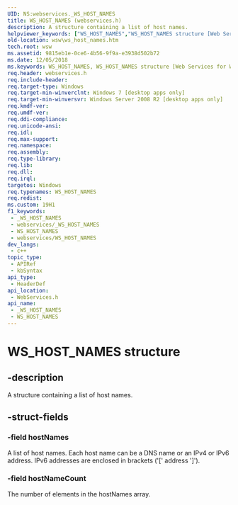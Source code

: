 ```yaml
---
UID: NS:webservices._WS_HOST_NAMES
title: WS_HOST_NAMES (webservices.h)
description: A structure containing a list of host names.
helpviewer_keywords: ["WS_HOST_NAMES","WS_HOST_NAMES structure [Web Services for Windows]","webservices/WS_HOST_NAMES","wsw.ws_host_names"]
old-location: wsw\ws_host_names.htm
tech.root: wsw
ms.assetid: 9815eb1e-0ce6-4b56-9f9a-e3938d502b72
ms.date: 12/05/2018
ms.keywords: WS_HOST_NAMES, WS_HOST_NAMES structure [Web Services for Windows], webservices/WS_HOST_NAMES, wsw.ws_host_names
req.header: webservices.h
req.include-header: 
req.target-type: Windows
req.target-min-winverclnt: Windows 7 [desktop apps only]
req.target-min-winversvr: Windows Server 2008 R2 [desktop apps only]
req.kmdf-ver: 
req.umdf-ver: 
req.ddi-compliance: 
req.unicode-ansi: 
req.idl: 
req.max-support: 
req.namespace: 
req.assembly: 
req.type-library: 
req.lib: 
req.dll: 
req.irql: 
targetos: Windows
req.typenames: WS_HOST_NAMES
req.redist: 
ms.custom: 19H1
f1_keywords:
 - _WS_HOST_NAMES
 - webservices/_WS_HOST_NAMES
 - WS_HOST_NAMES
 - webservices/WS_HOST_NAMES
dev_langs:
 - c++
topic_type:
 - APIRef
 - kbSyntax
api_type:
 - HeaderDef
api_location:
 - WebServices.h
api_name:
 - _WS_HOST_NAMES
 - WS_HOST_NAMES
---
```


# WS_HOST_NAMES structure


## -description

A structure containing a list of host names.

## -struct-fields

### -field hostNames

A list of host names.  Each host name can be a DNS name or
                    an IPv4 or IPv6 address.  IPv6 addresses are enclosed
                    in brackets ('[' address ']').

### -field hostNameCount

The number of elements in the hostNames array.

